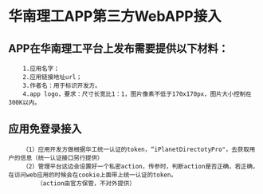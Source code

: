 # 华南理工APP第三方WebAPP接入

## APP在华南理工平台上发布需要提供以下材料：
        1.应用名字；
        2.应用链接地址url；
        3.作者名：用于标识开发方。
        4.app logo，要求：尺寸长宽比1：1，图片像素不低于170x170px，图片大小控制在300K以内。

##  应用免登录接入
        （1）应用开发方做根据华工统一认证的token，“iPlanetDirectotyPro"，去获取用户的信息（统一认证接口另行提供）
        （2）管理平台这边会设置好一个私密action，传参时，判断action是否正确，若正确，在访问web应用的时候会在cookie上面带上统一认证的token。
            （action由官方保管，不对外提供）
